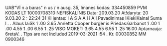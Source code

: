 UAB"Vİ n a baras" n us / n ausg. 35, Imanes kodas: 334450859 PVM KODAS LT 10000708310 NEFISKALINIS Data: 209.03.20 At!daryta: 20 9.03.20 2 : 22:24 31 Kl ientas: I A S A A I ĩ A I Pavadinimas IKieklKainal Suma l . . Alaus laiSk 1 .00 3.65 Annetta Cooper burger is Priedas:6arbanot 1 .00 1 .00 4.55 1 .00 6.55 1 .25 VISO MOKETl 3.65 4.55 6.55 1 .25 16.00 Aptarnauja: 6retaV. . T!ps are not Included 2019-03-2021 :54 . Kr. 00030852 MM 0900346